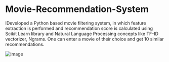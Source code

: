 # Movie-Recommendation-System                                                                                          

IDeveloped a Python based movie filtering system, in which feature extraction is performed and recommendation score is calculated using Scikit Learn library and Natural Language Processing concepts like TF-ID vectorizer, Ngrams. One can enter a movie of their choice and get 10 similar recommendations.



![image](https://user-images.githubusercontent.com/123855278/215309224-f17a55db-f6a7-44e3-8133-1a47a4bc1aa9.png)
